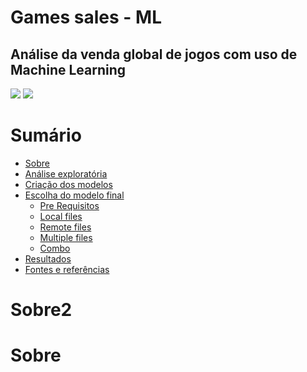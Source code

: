 # Games sales - ML
## Análise da venda global de jogos com uso de Machine Learning

<img src="https://img.shields.io/badge/R-markdown-blue?style=flat-square&logo=appveyor"/>
<img src="https://img.shields.io/badge/license-MIT-yellow?style=flat-square&logo=appveyor"/>

Sumário
=================
<!--ts-->
   * [Sobre](#Sobre)
   * [Análise exploratória](#tabela-de-conteudo)
   * [Criação dos modelos](#instalacao)
   * [Escolha do modelo final](#como-usar)
      * [Pre Requisitos](#pre-requisitos)
      * [Local files](#local-files)
      * [Remote files](#remote-files)
      * [Multiple files](#multiple-files)
      * [Combo](#combo)
   * [Resultados](#testes)
   * [Fontes e referências](#tecnologias)
<!--te-->

# Sobre2


# Sobre